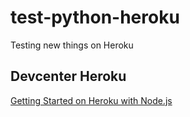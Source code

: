 # test-python-heroku

Testing new things on Heroku

## Devcenter Heroku

[Getting Started on Heroku with Node.js](https://devcenter.heroku.com/articles/getting-started-with-nodejs?singlepage=true)
